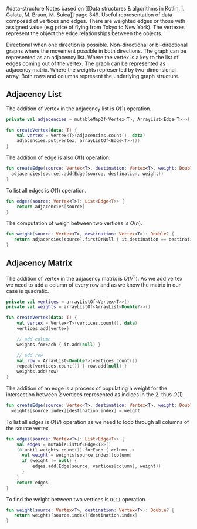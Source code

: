 #data-structure 
Notes based on [[Data structures & algorithms in Kotlin, I. Galata, M. Braun, M. Suica]] page 349.
Useful representation of data composed of vertices and edges. There are weighted edges or those with assigned value (e.g price of flying from Tokyo to New York). The vertexes represent the object the edge relationships between the objects.

Directional when one direction is possible. Non-directional or bi-directional graphs where the movement possible in both directions.
The graph can be represented as an adjacency list. Where the vertex is a key to the list of edges coming out of the vertex.
The graph can be represented as adjacency matrix. Where the weights represented by two-dimensional array. Both rows and columns represent the underlying graph structure.
## Adjacency List
The addition of vertex in the adjacency list is $O(1)$ operation.
```kotlin
private val adjacencies = mutableMapOf<Vertex<T>, ArrayList<Edge<T>>>()

fun createVertex(data: T) {
	val vertex = Vertex<T>(adjacencies.count(), data)
	adjacencies.put(vertex, arrayListOf<Edge<T>>())
}
```

The addition of edge is also $O(1)$ operation.
```kotlin
fun createEdge(source: Vertex<T>, destination: Vertex<T>, weight: Double) {
  adjacencies[source].add(Edge(source, destination, weight))
}
```
To list all edges is $O(1)$ operation.
```kotlin
fun edges(source: Vertex<T>): List<Edge<T>> {
	return adjacencies[source]
}
```

The computation of weigh between two vertices is $O(n)$.
```kotlin
fun weight(source: Vertex<T>, destination: Vertex<T>): Double? {
   return adjacencies[source].firstOrNull { it.destination == destination }?.weight
}
```
## Adjacency Matrix
The addition of vertex in the adjacency matrix is $O(V^2)$. As we add vertex we need to add a column of every row and as we know the matrix in our case is quadratic.

```kotlin
private val vertices = arrayListOf<Vertex<T>>()  
private val weights = arrayListOf<ArrayList<Double?>>()

fun createVertex(data: T) {
	val vertex = Vertex<T>(vertices.count(), data)
	vertices.add(vertex)

	// add column
	weights.forEach { it.add(null) }

	// add row
	val row = ArrayList<Double?>(vertices.count())
	repeat(vertices.count()) { row.add(null) } 
	weights.add(row)
}
```
The addition of an edge is a process of populating a weight for the intersection between 2 vertices represented as indices in the 2, thus $O(1)$.
```kotlin
fun createEdge(source: Vertex<T>, destination: Vertex<T>, weight: Double) {
  weights[source.index][destination.index] = weight
```
To list all edges is $O(V)$ operation as we need to loop through all columns of the source vertex.
```kotlin
fun edges(source: Vertex<T>): List<Edge<T>> {
	val edges = mutableListOf<Edge<T>>()
	(0 until weights.count()).forEach { column ->
	  val weight = weights[source.index][column]
	  if (weight != null) {
		  edges.add(Edge(source, vertices[column], weight))
	  }
	}
	return edges
}
```
To find the weight between two vertices is `O(1)` operation.
```kotlin
fun weight(source: Vertex<T>, destination: Vertex<T>): Double? {
   return weights[source.index][destination.index]
}
```